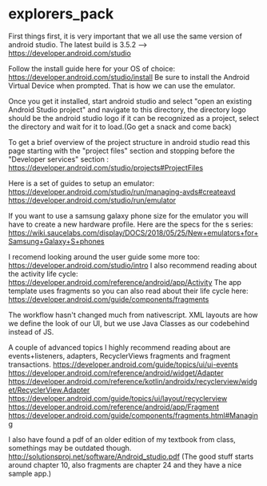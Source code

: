 # explorers_pack

First things first, it is very important that we all use the same version of android studio. 
The latest build is 3.5.2 --> https://developer.android.com/studio

Follow the install guide here for your OS of choice: https://developer.android.com/studio/install
Be sure to install the Android Virtual Device when prompted. That is how we can use the emulator.

Once you get it installed, start android studio and select "open an existing Android Studio project" and navigate to this directory, the directory logo should be the android studio logo if it can be recognized as a project, select the directory and wait for it to load.(Go get a snack and come back)

To get a brief overview of the project structure in android studio read this page starting with the "project files" section and stopping before the "Developer services" section : https://developer.android.com/studio/projects#ProjectFiles

Here is a set of guides to setup an emulator: 
https://developer.android.com/studio/run/managing-avds#createavd
https://developer.android.com/studio/run/emulator

If you want to use a samsung galaxy phone size for the emulator you will have to create a new hardware profile.
Here are the specs for the s series: https://wiki.saucelabs.com/display/DOCS/2018/05/25/New+emulators+for+Samsung+Galaxy+S+phones

I recomend looking around the user guide some more too: https://developer.android.com/studio/intro
I also recommend reading about the activity life cycle: https://developer.android.com/reference/android/app/Activity
The app template uses fragments so you can also read about their life cycle here: https://developer.android.com/guide/components/fragments

The workflow hasn't changed much from nativescript. XML layouts are how we define the look of our UI, but we use Java Classes as our codebehind instead of JS.


A couple of advanced topics I highly recommend reading about are events+listeners, adapters, RecyclerViews fragments and fragment transactions.
https://developer.android.com/guide/topics/ui/ui-events
https://developer.android.com/reference/android/widget/Adapter
https://developer.android.com/reference/kotlin/androidx/recyclerview/widget/RecyclerView.Adapter
https://developer.android.com/guide/topics/ui/layout/recyclerview
https://developer.android.com/reference/android/app/Fragment
https://developer.android.com/guide/components/fragments.html#Managing

I also have found a pdf of an older edition of my textbook from class, somethings may be outdated though.
http://solutionsproj.net/software/Android_studio.pdf
(The good stuff starts around chapter 10, also fragments are chapter 24 and they have a nice sample app.)
